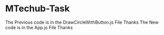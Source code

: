# MTechub-Task

The Previous code is in the DrawCircleWithButton.js File Thanks
The New code is in the App.js File Thanks
